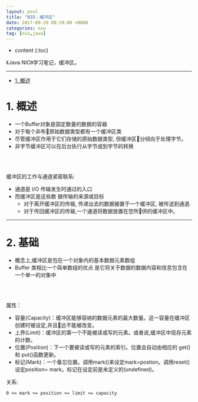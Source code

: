 ```yaml
---
layout: post
title: "NIO：缓冲区"
date: 2017-09-20 00:29:00 +0800
categories: nio
tag: [nio,java]
---
```

* content
{:toc}

《Java NIO》学习笔记，缓冲区。

---

<!-- more -->
<!-- TOC -->

- [1. 概述](#1-概述)


<!-- /TOC -->

#   1. 概述

* 一个Buffer对象是固定数量的数据的容器
* 对于每个非布􏸳原始数据类型都有一个缓冲区类
* 尽管缓冲区作用于它们存储的原始数据类型, 但缓冲区􏲎分倾向于处理字节。
* 非字节缓冲区可以在后台执行从字节或到字节的转换
<br>
<br>

缓冲区的工作与通道紧密联系:
* 通道是 I/O 传输发生时通过的入口
* 而缓冲区是这些数 据传输的来源或目标
    * 对于离开缓冲区的传输, 传递出去的数据被置于一个缓冲区, 被传送到通道.
    * 对于传回缓冲区的传输,一个通道将数据放置在您所􏸯供的缓冲区中。

---

#   2. 基础

* 概念上,缓冲区是包在一个对象内的基本数据元素数组
* Buffer 类相比一个简单数组的优点 是它将关于数据的数据内容和信息包含在一个单一的对象中
<br>
<br>

属性：
* 容量(Capacity)：缓冲区能够容纳的数据元素的最大数量。这一容量在缓冲区创建时被设定,并且􏹃远不能被改变。
* 上界(Limit)：缓冲区的第一个不能被读或写的元素。或者说,缓冲区中现存元素的计数。
* 位置(Position)：下一个要被读或写的元素的索引。位置会自动由相应的 get()和 put()函数更新。
* 标记(Mark)：一个备忘位置。调用mark()来设定mark=postion。调用reset()设定position= mark。标记在设定前是未定义的(undefined)。

关系:

    0 <= mark <= position <= limit <= capacity